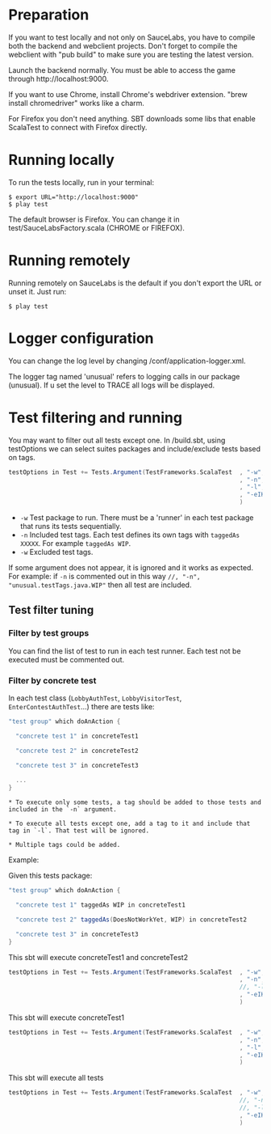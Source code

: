 Preparation
===========

If you want to test locally and not only on SauceLabs, you have to compile both the backend and webclient projects.
Don't forget to compile the webclient with "pub build" to make sure you are testing the latest version.

Launch the backend normally. You must be able to access the game through http://localhost:9000.

If you want to use Chrome, install Chrome's webdriver extension. "brew install chromedriver" works like a charm.

For Firefox you don't need anything. SBT downloads some libs that enable ScalaTest to connect with Firefox directly.


Running locally
===============

To run the tests locally, run in your terminal:

    $ export URL="http://localhost:9000"
    $ play test
    
The default browser is Firefox. You can change it in test/SauceLabsFactory.scala (CHROME or FIREFOX).


Running remotely
===============

Running remotely on SauceLabs is the default if you don't export the URL or unset it. Just run:

    $ play test


Logger configuration
====================

You can change the log level by changing /conf/application-logger.xml.

The logger tag named 'unusual' refers to logging calls in our package (unusual). If u set the level to TRACE all logs
will be displayed.


Test filtering and running
==========================

You may want to filter out all tests except one. In /build.sbt, using testOptions we can select suites packages and
include/exclude tests based on tags.
```Scala
testOptions in Test += Tests.Argument(TestFrameworks.ScalaTest  , "-w", "unusual.tests.runner" // Paquete de tests
                                                                , "-n", "unusual.testTags.java.WIP" // Incluidas
                                                                , "-l", "unusual.testTags.java.DoesNotWorkYet" // Excluidas
                                                                , "-eIKNCHLPQ"
                                                                )
```

   - `-w` Test package to run. There must be a 'runner' in each test package that runs its tests sequentially.
   - `-n` Included test tags. Each test defines its own tags with `taggedAs XXXXX`. For example `taggedAs WIP`.
   - `-w` Excluded test tags.

If some argument does not appear, it is ignored and it works as expected. For example: if `-n` is commented out in this way 
`//, "-n", "unusual.testTags.java.WIP"`
then all test are included.


Test filter tuning
------------------

### Filter by test groups

You can find the list of test to run in each test runner. Each test not be executed must be commented out.


### Filter by concrete test

In each test class (`LobbyAuthTest`, `LobbyVisitorTest`, `EnterContestAuthTest`...) there are tests like:
```Scala
"test group" which doAnAction {

  "concrete test 1" in concreteTest1

  "concrete test 2" in concreteTest2

  "concrete test 3" in concreteTest3
  
  ...
}
```

    * To execute only some tests, a tag should be added to those tests and included in the `-n` argument.

    * To execute all tests except one, add a tag to it and include that tag in `-l`. That test will be ignored.

    * Multiple tags could be added.


Example:

Given this tests package:
```Scala
"test group" which doAnAction {

  "concrete test 1" taggedAs WIP in concreteTest1

  "concrete test 2" taggedAs(DoesNotWorkYet, WIP) in concreteTest2

  "concrete test 3" in concreteTest3
}
```

This sbt will execute concreteTest1 and concreteTest2
```Scala
testOptions in Test += Tests.Argument(TestFrameworks.ScalaTest  , "-w", "unusual.tests.runner"
                                                                , "-n", "unusual.testTags.java.WIP"
                                                                //, "-l", "unusual.testTags.java.DoesNotWorkYet"
                                                                , "-eIKNCHLPQ"
                                                                )
```     

This sbt will execute concreteTest1
```Scala
testOptions in Test += Tests.Argument(TestFrameworks.ScalaTest  , "-w", "unusual.tests.runner"
                                                                , "-n", "unusual.testTags.java.WIP"
                                                                , "-l", "unusual.testTags.java.DoesNotWorkYet"
                                                                , "-eIKNCHLPQ"
                                                                )
```  

This sbt will execute all tests
```Scala
testOptions in Test += Tests.Argument(TestFrameworks.ScalaTest  , "-w", "unusual.tests.runner"
                                                                //, "-n", "unusual.testTags.java.WIP"
                                                                //, "-l", "unusual.testTags.java.DoesNotWorkYet"
                                                                , "-eIKNCHLPQ"
                                                                )
```
